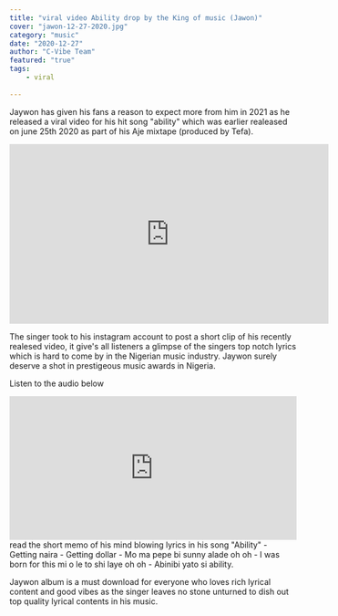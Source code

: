 ```yaml
---
title: "viral video Ability drop by the King of music (Jawon)"
cover: "jawon-12-27-2020.jpg"
category: "music"
date: "2020-12-27"
author: "C-Vibe Team"
featured: "true"
tags:
    - viral
    
---
```


Jaywon has given his fans a reason to expect more from him in 2021 as he released a viral video for his hit song "ability" which was earlier realeased on june 25th 2020 as part of his Aje mixtape (produced by Tefa).

<iframe width="560" height="315" src="https://www.youtube.com/embed/JCiPclNOT20" frameborder="0" allow="accelerometer; autoplay; clipboard-write; encrypted-media; gyroscope; picture-in-picture" allowfullscreen></iframe>


The singer took to his instagram account to post a short clip of his recently realesed video, it give's all listeners a glimpse of the singers top notch lyrics which is hard to come by in the Nigerian music industry.
Jaywon surely deserve a shot in  prestigeous music awards in Nigeria.

Listen to the audio below
<iframe src="https://audiomack.com/embed/song/jaywonjuwonlo/ability?background=1" scrolling="no" width="100%" height="252" scrollbars="no" frameborder="0"></iframe>

<br>
read the short memo of his mind blowing lyrics in his song "Ability"
- Getting naira
- Getting dollar
- Mo ma pepe bi sunny alade oh oh 
- I was born for this mi o le to shi laye oh oh 
- Abinibi yato si ability.

Jaywon album is a must download for everyone who loves rich lyrical content and good vibes as the singer leaves no stone unturned to dish out top quality lyrical contents in his music.
